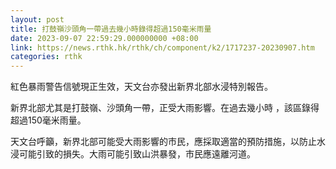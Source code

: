 ```yaml
---
layout: post
title: 打鼓嶺沙頭角一帶過去幾小時錄得超過150毫米雨量
date: 2023-09-07 22:59:29.000000000 +08:00
link: https://news.rthk.hk/rthk/ch/component/k2/1717237-20230907.htm
categories: rthk
---
```


紅色暴雨警告信號現正生效，天文台亦發出新界北部水浸特別報告。

新界北部尤其是打鼓嶺、沙頭角一帶，正受大雨影響。在過去幾小時 ，該區錄得超過150毫米雨量。

天文台呼籲，新界北部可能受大雨影響的市民，應採取適當的預防措施，以防止水浸可能引致的損失。大雨可能引致山洪暴發，市民應遠離河道。
